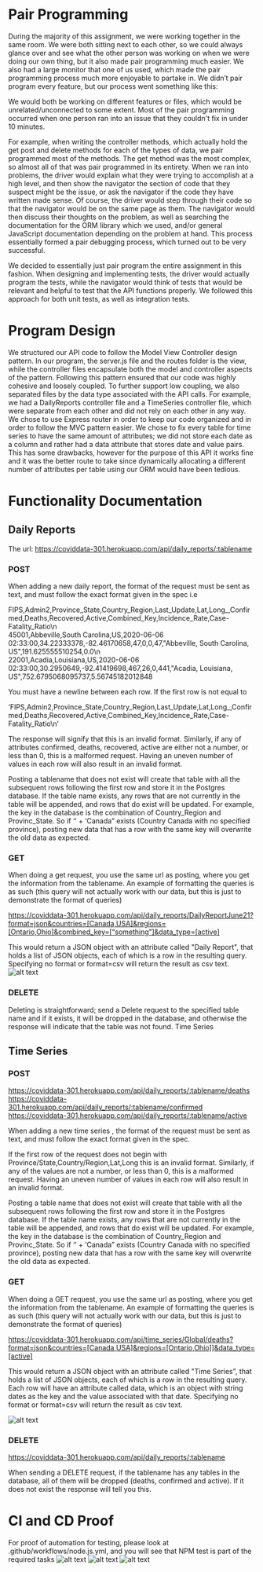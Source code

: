 # Pair Programming 
During the majority of this assignment, we were working together in the same room. We were both sitting next to each other, so we could always glance over and see what the other person was working on when we were doing our own thing, but it also made pair programming much easier. We also had a large monitor that one of us used, which made the pair programming process much more enjoyable to partake in. We didn’t pair program every feature, but our process went something like this:

We would both be working on different features or files, which would be unrelated/unconnected to some extent. Most of the pair programming occurred when one person ran into an issue that they couldn't fix in under 10 minutes.

For example, when writing the controller methods, which actually hold the get post and delete methods for each of the types of data, we pair programmed most of the methods. The get method was the most complex, so almost all of that was pair programmed in its entirety. When we ran into problems, the driver would explain what they were trying to accomplish at a high level, and then show the navigator the section of code that they suspect might be the issue, or ask the navigator if the code they have written made sense. Of course, the driver would step through their code so that the navigator would be on the same page as them. The navigator would then discuss their thoughts on the problem, as well as searching the documentation for the ORM library which we used, and/or general JavaScript documentation depending on the problem at hand. This process essentially formed a pair debugging process, which turned out to be very successful.

We decided to essentially just pair program the entire assignment in this fashion. When designing and implementing tests, the driver would actually program the tests, while the navigator would think of tests that would be relevant and helpful to test that the API functions properly. We followed this approach for both unit tests, as well as integration tests.

# Program Design
We structured our API code to follow the Model View Controller design pattern. In our program, the server.js file and the routes folder is the view, while the controller files encapsulate both the model and controller aspects of the pattern. Following this pattern ensured that our code was highly cohesive and loosely coupled. To further support low coupling, we also separated files by the data type associated with the API calls. For example, we had a DailyReports controller file and a TimeSeries controller file, which were separate from each other and did not rely on each other in any way. We chose to use Express router in order to keep our code organized and in order to follow the MVC pattern easier. We chose to fix every table for time series to have the same amount of attributes; we did not store each date as a column and rather had a data attribute that stores date and value pairs. This has some drawbacks, however for the purpose of this API it works fine and it was the better route to take since dynamically allocating a different number of attributes per table using our ORM would have been tedious.

# Functionality Documentation
## Daily Reports

The url:
https://coviddata-301.herokuapp.com/api/daily_reports/:tablename
### POST
When adding a new daily report, the format of the request must be sent as text, and must follow the exact format given in the spec i.e 

FIPS,Admin2,Province_State,Country_Region,Last_Update,Lat,Long_,Confirmed,Deaths,Recovered,Active,Combined_Key,Incidence_Rate,Case-Fatality_Ratio\n <br/>
45001,Abbeville,South Carolina,US,2020-06-06 02:33:00,34.22333378,-82.46170658,47,0,0,47,"Abbeville, South Carolina, US",191.625555510254,0.0\n  <br/>
22001,Acadia,Louisiana,US,2020-06-06 02:33:00,30.2950649,-92.41419698,467,26,0,441,"Acadia, Louisiana, US",752.6795068095737,5.56745182012848  <br/>

You must have a newline between each row. If the first row is not equal to 

‘FIPS,Admin2,Province_State,Country_Region,Last_Update,Lat,Long_,Confirmed,Deaths,Recovered,Active,Combined_Key,Incidence_Rate,Case-Fatality_Ratio\n’


The response will signify that this is an invalid format. Similarly, if any of attributes confirmed, deaths, recovered, active are either not a number, or less than 0, this is a malformed request. Having an uneven number of values in each row will also result in an invalid format.

Posting a tablename that does not exist will create that table with all the subsequent rows following the first row and store it in the Postgres database. If the table name exists, any rows that are not currently in the table will be appended, and rows that do exist will be updated. For example, the key in the database is the combination of Country_Region and Provinc_State. So if ‘’ + ‘Canada” exists (Country Canada with no specified province), posting new data that has a row with the same key will overwrite the old data as expected.

### GET
When doing a get request, you use the same url as posting, where you get the information from the tablename. An example of formatting the queries is as such (this query will not actually work with our data, but this is just to demonstrate the format of queries)

https://coviddata-301.herokuapp.com/api/daily_reports/DailyReportJune21?format=json&countries=[Canada,USA]&regions=[Ontario,Ohio]&combined_key=[“something”]&data_type=[active]

This would return a JSON object with an attribute called "Daily Report", that holds a list of JSON objects, each of which is a row in the resulting query. Specifying no format or format=csv will return the result as csv text. <br/>
![alt text](https://i.ibb.co/s5Z3dRD/jsondailyreport.png)
### DELETE

Deleting is straightforward; send a Delete request to the specified table name and if it exists, it will be dropped in the database, and otherwise the response will indicate that the table was not found.
Time Series
## Time Series
### POST 
https://coviddata-301.herokuapp.com/api/daily_reports/:tablename/deaths <br/>
https://coviddata-301.herokuapp.com/api/daily_reports/:tablename/confirmed <br/>
https://coviddata-301.herokuapp.com/api/daily_reports/:tablename/active <br/> 

When adding a new time series , the format of the request must be sent as text, and must follow the exact format given in the spec.

If the first row of the request does not begin with Province/State,Country/Region,Lat,Long this is an invalid format. Similarly, if any of the values are not a number, or less than 0, this is a malformed request. Having an uneven number of values in each row will also result in an invalid format.

Posting a table name that does not exist will create that table with all the subsequent rows following the first row and store it in the Postgres database. If the table name exists, any rows that are not currently in the table will be appended, and rows that do exist will be updated. For example, the key in the database is the combination of Country_Region and Provinc_State. So if ‘’ + ‘Canada” exists (Country Canada with no specified province), posting new data that has a row with the same key will overwrite the old data as expected.

### GET
When doing a GET request, you use the same url as posting, where you get the information from the tablename. An example of formatting the queries is as such (this query will not actually work with our data, but this is just to demonstrate the format of queries)

https://coviddata-301.herokuapp.com/api/time_series/Global/deaths?format=json&countries=[Canada,USA]&regions=[Ontario,Ohio]]&data_type=[active]

This would return a JSON object with an attribute called "Time Series", that holds a list of JSON objects, each of which is a row in the resulting query. Each row will have an attribute called data, which is an object with string dates as the key and the value associated with that date. Specifying no format or format=csv will return the result as csv text. <br/>

![alt text](https://i.ibb.co/vcwpMBP/jsontimeseries.png)

### DELETE
https://coviddata-301.herokuapp.com/api/daily_reports/:tablename

When sending a DELETE request, if the tablename has any tables in the database, all of them will be dropped (deaths, confirmed and active). If it does not exist the response will tell you this.

# CI and CD Proof
For proof of automation for testing, please look at .github/workflows/node.js.yml, and you will see that NPM test is part of the required tasks
![alt text](https://i.ibb.co/N3kqxPz/CD-proof.png)
![alt text](https://i.ibb.co/cQfjXbt/Screen-Shot-2022-03-21-at-22-28-50.png)
![alt text](https://i.ibb.co/61BDpzh/image.png)

